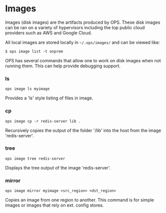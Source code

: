 Images
========================

Images (disk images) are the artifacts produced by OPS. These disk
images can be ran on a variety of hypervisors including the top public
cloud providers such as AWS and Google Cloud.

All local images are stored locally in `~/.ops/images/` and can be viewed
like:

```
$ ops image list -t onprem
```

OPS has several commands that allow one to work on disk images when not
running them. This can help provide debugging support.

### ls

```ops image ls myimage```

Provides a 'ls' style listing of files in image.

### cp

```ops image cp -r redis-server lib .```

Recursively copies the output of the folder '/lib' into the host from
the image 'redis-server'.

### tree

```ops image tree redis-server```

Displays the tree output of the image 'redis-server'.

### mirror

```ops image mirror myimage <src_region> <dst_region>```

Copies an image from one region to another. This command is for simple images or images that rely on ext. config stores.
